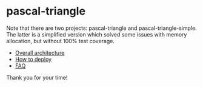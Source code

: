 pascal-triangle
===============

Note that there are two projects: pascal-triangle and pascal-triangle-simple. The latter is a simplified version which solved some issues with memory allocation, but without 100% test coverage.

* [Overall architecture](wiki/Overall-architecture)
* [How to deploy](wiki/How-to-deploy)
* [FAQ](wiki/Frequently-Asked-Questions)

Thank you for your time!
